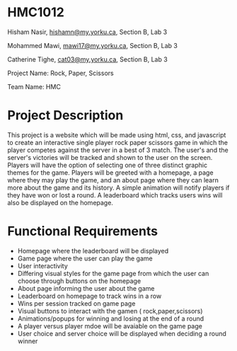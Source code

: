 # HMC1012
Hisham Nasir, hishamn@my.yorku.ca, Section B, Lab 3

Mohammed Mawi, mawi17@my.yorku.ca, Section B, Lab 3

Catherine Tighe, cat03@my.yorku.ca, Section B, Lab 3


Project Name: Rock, Paper, Scissors 

Team Name: HMC

# Project Description

This project is a website which will be made using html, css, and javascript to create an interactive single player rock paper scissors game in which the player competes against the server in a best of 3 match. The user's and the server's victories will be tracked and shown to the user on the screen. Players will have the option of selecting one of three distinct graphic themes for the game. Players will be greeted with a homepage, a page where they may play the game, and an about page where they can learn more about the game and its history. A simple animation will notify players if they have won or lost a round. A leaderboard which tracks users wins will also be displayed on the homepage.

# Functional Requirements

- Homepage where the leaderboard will be displayed 
- Game page where the user can play the game
- User interactivity 
- Differing visual styles for the game page from which the user can choose through buttons on the homepage
- About page informing the user about the game
- Leaderboard on homepage to track wins in a row
- Wins per session tracked on game page
- Visual buttons to interact with the gamen ( rock,paper,scissors) 
- Animations/popups for winning and losing at the end of a round
- A player versus player mdoe will be avaiable on the game page
- User choice and server choice will be displayed when deciding a round winner







